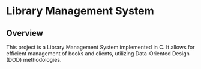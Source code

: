 # Library Management System

## Overview

This project is a Library Management System implemented in C. It allows for efficient management of books and clients, utilizing Data-Oriented Design (DOD) methodologies.
